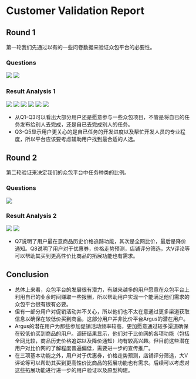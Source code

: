 # Customer Validation Report
## Round 1
第一轮我们先通过以有的一些问卷数据来验证众包平台的必要性。
### Questions
![](img/user_validation_1-1.png)
![](img/user_validation_1-2.png)
### Result Analysis 1
![](img/chart1.png)
![](img/chart2.png)
![](img/chart3.png)
![](img/chart4.png)
![](img/chart5.png)
![](img/chart6.png)

* 从Q1-Q3可以看出大部分用户还是愿意参与一些众包项目，不管是将自已的任务发布给别人去完成，还是自已去完成别人的任务。
* Q3-Q5显示用户更关心的是自已任务的开发进度以及帮忙开发人员的专业程度，所以平台应该要考虑辅助用户找到最合适的人选。


## Round 2
第二轮验证来决定我们的众包平台中任务种类的比例。
### Questions
![](img/user_validation_2.png)
### Result Analysis 2
![](img/chart7.png)
![](img/chart8.png)

* Q7说明了用户最在意商品历史价格追踪功能，其次是全网比价，最后是降价通知。Q8说明了用户对于优惠券，价格走势预测，店铺评分筛选，大V评论等可以帮助其买到更高性价比商品的拓展功能也有需求。


## Conclusion
* 总体上来看，众包平台的发展很有潜力，有越来越多的用户愿意在众包平台上利用自已的业余时间赚取一些报酬，所以帮助用户实现一个能满足他们需求的众包平台很有很有必要。
* 但有一部分用户对促销活动并不关心，所以他们也不太在意通过更多渠道获取信息以确保在较低价买到商品，这部分用户并非比价平台Argus的潜在用户。
* Argus的潜在用户为那些参加促销活动频率较高，更加愿意通过较多渠道确保在较低价买到商品的用户。调研结果显示，他们对于比价网的各项功能（包括全网比较，商品历史价格追踪以及降价通知）均有较高兴趣。但目前这些潜在用户对比价网的了解程度普遍偏低，需要进一步的宣传推广。
* 在三项基本功能之外，用户对于优惠券，价格走势预测，店铺评分筛选，大V评论等可以帮助其买到更高性价比商品的拓展功能也有需求。后续可以考虑对这些拓展功能进行进一步的用户验证以及原型构建。
